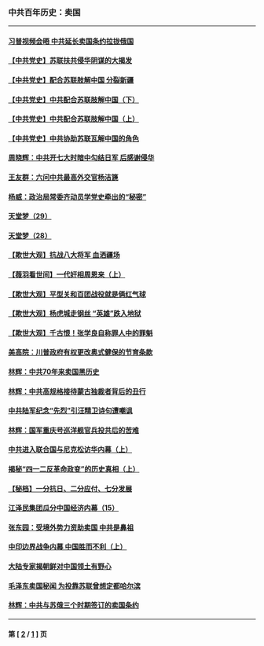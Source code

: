 ### 中共百年历史：卖国
---
#### [习普视频会晤 中共延长卖国条约拉拢俄国](../../pages/nf1176117/n13060971.md?09110430) 
#### [【中共党史】苏联扶共侵华阴谋的大揭发](../../pages/nf1176117/n13056050.md?09110430) 
#### [【中共党史】配合苏联肢解中国 分裂新疆](../../pages/nf1176117/n13040700.md?09110430) 
#### [【中共党史】中共配合苏联肢解中国（下）](../../pages/nf1176117/n13035660.md?09110430) 
#### [【中共党史】中共配合苏联肢解中国（上）](../../pages/nf1176117/n13030262.md?09110430) 
#### [【中共党史】中共协助苏联瓦解中国的角色](../../pages/nf1176117/n13018109.md?09110430) 
#### [周晓辉：中共开七大时暗中勾结日军 后感谢侵华](../../pages/nf1176117/n12921960.md?09110430) 
#### [王友群：六问中共最高外交官杨洁篪](../../pages/nf1176117/n12836495.md?09110430) 
#### [杨威：政治局常委齐动员学党史牵出的“秘密”](../../pages/nf1176117/n12764642.md?09110430) 
#### [天堂梦（29）](../../pages/nf1176117/n12408465.md?09110430) 
#### [天堂梦（28）](../../pages/nf1176117/n12408309.md?09110430) 
#### [【欺世大观】抗战八大将军 血洒疆场](../../pages/nf1176117/n12357044.md?09110430) 
#### [【薇羽看世间】一代奸相周恩来（上）](../../pages/nf1176117/n12401109.md?09110430) 
#### [【欺世大观】平型关和百团战役就是俩红气球](../../pages/nf1176117/n12359157.md?09110430) 
#### [【欺世大观】杨虎城走钢丝 “英雄”跌入地狱](../../pages/nf1176117/n12358840.md?09110430) 
#### [【欺世大观】千古恨！张学良自称罪人中的罪魁](../../pages/nf1176117/n12358629.md?09110430) 
#### [美高院：川普政府有权更改奥式健保的节育条款](../../pages/nf1176117/n12242171.md?09110430) 
#### [林辉：中共70年来卖国黑历史](../../pages/nf1176117/n11552181.md?09110430) 
#### [林辉：中共高规格接待蒙古独裁者背后的丑行](../../pages/nf1176117/n11225005.md?09110430) 
#### [中共陆军纪念“先烈”引汪精卫诗句遭嘲讽](../../pages/nf1176117/n11153345.md?09110430) 
#### [林辉：国军重庆号巡洋舰官兵投共后的苦难](../../pages/nf1176117/n10997801.md?09110430) 
#### [中共进入联合国与尼克松访华内幕（上）](../../pages/nf1176117/n10138788.md?09110430) 
#### [揭秘“四一二反革命政变”的历史真相（上）](../../pages/nf1176117/n9996650.md?09110430) 
#### [【秘档】一分抗日、二分应付、七分发展](../../pages/nf1176117/n9331484.md?09110430) 
#### [江泽民集团瓜分中国经济内幕（15）](../../pages/nf1176117/n9268584.md?09110430) 
#### [张东园：受境外势力资助卖国 中共是鼻祖](../../pages/nf1176117/n9272480.md?09110430) 
#### [中印边界战争内幕 中国胜而不利（上）](../../pages/nf1176117/n9252458.md?09110430) 
#### [大陆专家揭朝鲜对中国领土有野心](../../pages/nf1176117/n9074056.md?09110430) 
#### [毛泽东卖国秘闻 为投靠苏联曾想定都哈尔滨](../../pages/nf1176117/n9058631.md?09110430) 
#### [林辉：中共与苏俄三个时期签订的卖国条约](../../pages/nf1176117/n9036062.md?09110430) 

---
#### 第 [ [2](./2.md?09110430) / [1](./1.md?09110430) ] 页
